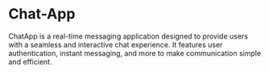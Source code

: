 # Chat-App
ChatApp is a real-time messaging application designed to provide users with a seamless and interactive chat experience. It features user authentication, instant messaging, and more to make communication simple and efficient.